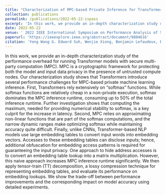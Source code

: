 ```yaml
---
title: "Characterization of MPC-based Private Inference for Transformer-based Models"
collection: publications
permalink: /publications/2022-05-22-ispass
excerpt: 'In this work, we provide an in-depth characterization study of the performance overhead for running Transformer models with secure multi-party computation (MPC). MPC is a cryptographic framework for protecting both the model and input data privacy in the presence of untrusted compute nodes. Our characterization study shows that Transformers introduce several performance challenges for MPC-based private machine learning inference. First, Transformers rely extensively on “softmax” functions. While softmax functions are relatively cheap in a non-private execution, softmax dominates the MPC inference runtime, consuming up to 50% of the total inference runtime. Further investigation shows that computing the maximum, needed for providing numerical stability to softmax, is a key culprit for the increase in latency. Second, MPC relies on approximating non-linear functions that are part of the softmax computations, and the narrow dynamic ranges make optimizing softmax while maintaining accuracy quite difficult. Finally, unlike CNNs, Transformer-based NLP models use large embedding tables to convert input words into embedding vectors. Accesses to these embedding tables can disclose inputs; hence, additional obfuscation for embedding access patterns is required for guaranteeing the input privacy. One approach to hide address accesses is to convert an embedding table lookup into a matrix multiplication. However, this naive approach increases MPC inference runtime significantly. We then apply tensor-train (TT) decomposition, a lossy compression technique for representing embedding tables, and evaluate its performance on embedding lookups. We show the trade-off between performance improvements and the corresponding impact on model accuracy using detailed experiments.'
date: 2022-05-22
venue: ' 2022 IEEE International Symposium on Performance Analysis of Systems and Software (ISPASS)'
paperurl: 'https://ieeexplore.ieee.org/abstract/document/9804616'
citation: 'Yong Wang G. Edward Suh, Wenjie Xiong, Benjamin Lefaudeux, Brian Knott, Murali Annavaram, Hsien-Hsin S. Lee, "Characterization of MPC-based Private Inference for Transformer-based Models," 2022 IEEE International Symposium on Performance Analysis of Systems and Software (ISPASS).'
---
```

In this work, we provide an in-depth characterization study of the performance overhead for running Transformer models with secure multi-party computation (MPC). MPC is a cryptographic framework for protecting both the model and input data privacy in the presence of untrusted compute nodes. Our characterization study shows that Transformers introduce several performance challenges for MPC-based private machine learning inference. First, Transformers rely extensively on “softmax” functions. While softmax functions are relatively cheap in a non-private execution, softmax dominates the MPC inference runtime, consuming up to 50% of the total inference runtime. Further investigation shows that computing the maximum, needed for providing numerical stability to softmax, is a key culprit for the increase in latency. Second, MPC relies on approximating non-linear functions that are part of the softmax computations, and the narrow dynamic ranges make optimizing softmax while maintaining accuracy quite difficult. Finally, unlike CNNs, Transformer-based NLP models use large embedding tables to convert input words into embedding vectors. Accesses to these embedding tables can disclose inputs; hence, additional obfuscation for embedding access patterns is required for guaranteeing the input privacy. One approach to hide address accesses is to convert an embedding table lookup into a matrix multiplication. However, this naive approach increases MPC inference runtime significantly. We then apply tensor-train (TT) decomposition, a lossy compression technique for representing embedding tables, and evaluate its performance on embedding lookups. We show the trade-off between performance improvements and the corresponding impact on model accuracy using detailed experiments.